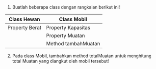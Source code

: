 1. Buatlah beberapa class dengan rangkaian berikut ini!

| Class Hewan     | Class Mobil        |
|-----------------|--------------------|
| Property Berat  | Property Kapasitas |
|                 | Property Muatan    |
|                 | Method tambahMuatan|

2. Pada class Mobil, tambahkan method totalMuatan untuk menghitung total Muatan yang diangkut oleh mobil tersebut!  
                


